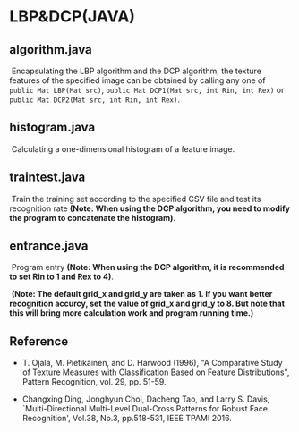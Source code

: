 # LBP&DCP(JAVA)

## algorithm.java

​    Encapsulating the LBP algorithm and the DCP algorithm, the texture features of the specified image can be obtained by calling any one of  `public Mat LBP(Mat src)`, `public Mat DCP1(Mat src, int Rin, int Rex)` or `public Mat DCP2(Mat src, int Rin, int Rex)`.

## histogram.java

​    Calculating a one-dimensional histogram of a feature image.

## traintest.java

​    Train the training set according to the specified CSV file and test its recognition rate **(Note: When using the DCP algorithm, you need to modify the program to concatenate the histogram)**.

## entrance.java

​    Program entry **(Note: When using the DCP algorithm, it is recommended to set Rin to 1 and Rex to 4)**.

​    **(Note: The default grid_x and grid_y are taken as 1. If you want better recognition accurcy, set the value of grid_x and grid_y to 8. But note that this will bring more calculation work and program running time.)**

## Reference

* T. Ojala, M. Pietikäinen, and D. Harwood (1996), "A Comparative Study of Texture Measures with Classification Based on Feature Distributions", Pattern Recognition, vol. 29, pp. 51-59.

* Changxing Ding, Jonghyun Choi, Dacheng Tao, and Larry S. Davis, `Multi-Directional Multi-Level Dual-Cross Patterns for Robust Face Recognition', Vol.38, No.3, pp.518-531, IEEE TPAMI 2016.